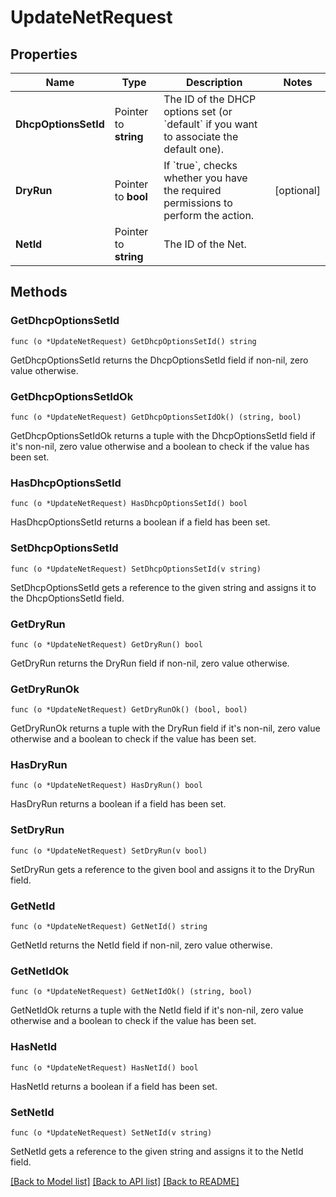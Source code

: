 # UpdateNetRequest

## Properties

Name | Type | Description | Notes
------------ | ------------- | ------------- | -------------
**DhcpOptionsSetId** | Pointer to **string** | The ID of the DHCP options set (or &#x60;default&#x60; if you want to associate the default one). | 
**DryRun** | Pointer to **bool** | If &#x60;true&#x60;, checks whether you have the required permissions to perform the action. | [optional] 
**NetId** | Pointer to **string** | The ID of the Net. | 

## Methods

### GetDhcpOptionsSetId

`func (o *UpdateNetRequest) GetDhcpOptionsSetId() string`

GetDhcpOptionsSetId returns the DhcpOptionsSetId field if non-nil, zero value otherwise.

### GetDhcpOptionsSetIdOk

`func (o *UpdateNetRequest) GetDhcpOptionsSetIdOk() (string, bool)`

GetDhcpOptionsSetIdOk returns a tuple with the DhcpOptionsSetId field if it's non-nil, zero value otherwise
and a boolean to check if the value has been set.

### HasDhcpOptionsSetId

`func (o *UpdateNetRequest) HasDhcpOptionsSetId() bool`

HasDhcpOptionsSetId returns a boolean if a field has been set.

### SetDhcpOptionsSetId

`func (o *UpdateNetRequest) SetDhcpOptionsSetId(v string)`

SetDhcpOptionsSetId gets a reference to the given string and assigns it to the DhcpOptionsSetId field.

### GetDryRun

`func (o *UpdateNetRequest) GetDryRun() bool`

GetDryRun returns the DryRun field if non-nil, zero value otherwise.

### GetDryRunOk

`func (o *UpdateNetRequest) GetDryRunOk() (bool, bool)`

GetDryRunOk returns a tuple with the DryRun field if it's non-nil, zero value otherwise
and a boolean to check if the value has been set.

### HasDryRun

`func (o *UpdateNetRequest) HasDryRun() bool`

HasDryRun returns a boolean if a field has been set.

### SetDryRun

`func (o *UpdateNetRequest) SetDryRun(v bool)`

SetDryRun gets a reference to the given bool and assigns it to the DryRun field.

### GetNetId

`func (o *UpdateNetRequest) GetNetId() string`

GetNetId returns the NetId field if non-nil, zero value otherwise.

### GetNetIdOk

`func (o *UpdateNetRequest) GetNetIdOk() (string, bool)`

GetNetIdOk returns a tuple with the NetId field if it's non-nil, zero value otherwise
and a boolean to check if the value has been set.

### HasNetId

`func (o *UpdateNetRequest) HasNetId() bool`

HasNetId returns a boolean if a field has been set.

### SetNetId

`func (o *UpdateNetRequest) SetNetId(v string)`

SetNetId gets a reference to the given string and assigns it to the NetId field.


[[Back to Model list]](../README.md#documentation-for-models) [[Back to API list]](../README.md#documentation-for-api-endpoints) [[Back to README]](../README.md)


